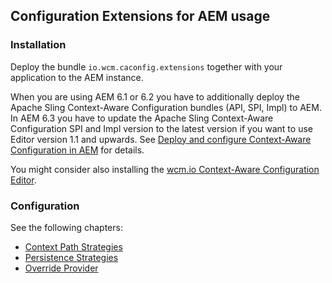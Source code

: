 ## Configuration Extensions for AEM usage

### Installation

Deploy the bundle `io.wcm.caconfig.extensions` together with your application to the AEM instance.

When you are using AEM 6.1 or 6.2 you have to additionally deploy the Apache Sling Context-Aware Configuration bundles (API, SPI, Impl) to AEM. In AEM 6.3 you have to update the Apache Sling Context-Aware Configuration SPI and Impl version to the latest version if you want to use Editor version 1.1 and upwards. See [Deploy and configure Context-Aware Configuration in AEM][deploy-configure-caconfig-in-aem] for details.

You might consider also installing the [wcm.io Context-Aware Configuration Editor][wcmio-caconfig-editor].


### Configuration

See the following chapters:

* [Context Path Strategies][context-path-strategies]
* [Persistence Strategies][persistence-strategies]
* [Override Provider][override-providers]


[deploy-configure-caconfig-in-aem]: http://wcm.io/caconfig/deploy-configure-caconfig-in-aem.html
[wcmio-caconfig-editor]: http://wcm.io/caconfig/editor/
[context-path-strategies]: context-path-strategies.html
[persistence-strategies]: persistence-strategies.html
[override-providers]: override-providers.html
